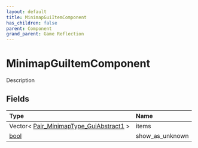 ```yaml
---
layout: default
title: MinimapGuiItemComponent
has_children: false
parent: Component
grand_parent: Game Reflection
---
```

# MinimapGuiItemComponent
Description 

## Fields
| Type | Name |
|:-------------|:--------------|
| Vector< [Pair_MinimapType_GuiAbstract1](/game-reflection/classes/pair__minimap_type__gui_abstract1.md) > | items |
| [bool](/game-reflection/components/bool.md) | show_as_unknown |
